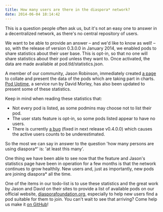 ```yaml
---
title: How many users are there in the diaspora* network?
date: 2014-06-04 18:14:42
---
```


This is a question people often ask us, but it's not an easy one to answer in a decentralized network, as there's no central repository of users.

We want to be able to provide an answer – and we'd like to know as well! – so, with the release of version 0.3.0.0 in January 2014, we enabled pods to share statistics about their user base. This is opt-in, so that no one will share statistics about their pod unless they want to. Once activated, the data are made available at pod.tld/statistics.json.

A member of our community, Jason Robinson, immediately created [a page](http://pods.jasonrobinson.me/) to collate and present the data of the pods which are taking part in charts. [Pod Uptime](http://podupti.me/), a service run by David Morley, has also been updated to present some of these statistics.

Keep in mind when reading these statistics that:

* Not every pod is listed, as some podmins may choose not to list their pod.
* The user stats feature is opt-in, so some pods listed appear to have no users.
* There is currently [a bug](https://github.com/diaspora/diaspora/issues/4734) (fixed in next release v0.4.0.0) which causes the active users counts to be underestimated.

So the most we can say in answer to the question 'how many persons are using diaspora*' is: 'at least this many'.

One thing we have been able to see now that the feature and Jason's statistics page have been in operation for a few months is that the network continues to grow healthily. New users and, just as importantly, new pods are joining diaspora* all the time.

One of the items in our todo-list is to use these statistics and the great work by Jason and David on their sites to provide a list of available pods on our official website, [diasporafoundation.org](https://diasporafoundation.org), especially to help new users find a pod suitable for them to join. You can't wait to see that arriving? Come help us make it [on GitHub](https://github.com/diaspora/diaspora-project-site)!

